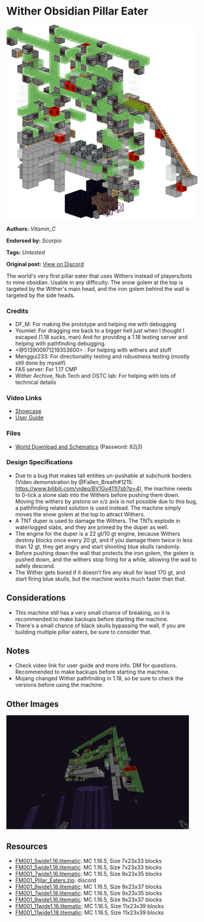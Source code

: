 # Wither Obsidian Pillar Eater
<img alt="FM001_5wide1.18_render.png" src="images/FM001_5wide1.18_render.png?raw=1">

**Authors:** *Vitamin_C*

**Endorsed by:** *Scorpio*

**Tags:** *Untested*

**Original post:** [View on Discord](https://discord.com/channels/913065809096638494/1392573103007334452)

The world's very first pillar eater that uses Withers instead of players/bots to mine obsidian. Usable in any difficulty. The snow golem at the top is targeted by the Wither's main head, and the iron golem behind the wall is targeted by the side heads.
### Credits
- DF_M: For making the prototype and helping me with debugging
- Youmiel: For dragging me back to a bigger hell just when I thought I escaped (1.18 sucks, man)
And for providing a 1.18 testing server and helping with pathfinding debugging. 
- <@513900971219353600> : For helping with withers and stuff
- Menggui233: For directionality testing and robustness testing (mostly still done by myself)
- FAS server: For 1.17 CMP
- Wither Archive, Nub Tech and OSTC lab: For helping with lots of technical details
### Video Links
- [Showcase](https://www.bilibili.com/video/BV1FL4y1u7dy/)
- [User Guide](https://www.bilibili.com/video/BV1FL4y1u7dy?p=2)
### Files
- [World Download and Schematics](https://wwd.lanzouf.com/b02ow52wd) (Password: 82j3)
### Design Specifications
- Due to a bug that makes tall entities un-pushable at subchunk borders (Video demonstration by @Fallen_Breath#1215: https://www.bilibili.com/video/BV1Gv411t7sb?p=4), the machine needs to 0-tick a stone slab into the Withers before pushing them down. Moving the withers by pistons on x/z axis is not possible due to this bug, a pathfinding related solution is used instead. The machine simply moves the snow golem at the top to attract Withers. 
- A TNT duper is used to damage the Withers. The TNTs explode in waterlogged slabs, and they are primed by the duper as well.
- The engine for the duper is a 22 gt/10 gt engine, because Withers destroy blocks once every 20 gt, and if you damage them twice in less than 12 gt, they get angry and start shooting blue skulls randomly.
- Before pushing down the wall that protects the iron golem, the golem is pushed down, and the withers stop firing for a while, allowing the wall to safely descend.
- The Wither gets bored if it doesn't fire any skull for least 170 gt, and start firing blue skulls, but the machine works much faster than that.

## Considerations
- This machine still has a very small chance of breaking, so it is recommended to make backups before starting the machine.
- There's a small chance of black skulls bypassing the wall, if you are building multiple pillar eaters, be sure to consider that.

## Notes
- Check video link for user guide and more info. DM for questions. Recommended to make backups before starting the machine.
- Mojang changed Wither pathfinding in 1.18, so be sure to check the versions before using the machine.

## Other Images
<img src="images/2022-03-08_17.png?raw=1" height="300px">

## Resources
- [FM001_5wide1.16.litematic](attachments/FM001_5wide1.16.litematic): MC 1.16.5, Size 7x23x33 blocks
- [FM001_5wide1.18.litematic](attachments/FM001_5wide1.18.litematic): MC 1.16.5, Size 7x23x33 blocks
- [FM001_7wide1.16.litematic](attachments/FM001_7wide1.16.litematic): MC 1.16.5, Size 9x23x35 blocks
- [FM001_Pillar_Eaters.zip](attachments/FM001_Pillar_Eaters.zip): discord
- [FM001_9wide1.18.litematic](attachments/FM001_9wide1.18.litematic): MC 1.16.5, Size 9x23x37 blocks
- [FM001_7wide1.18.litematic](attachments/FM001_7wide1.18.litematic): MC 1.16.5, Size 9x23x35 blocks
- [FM001_9wide1.16.litematic](attachments/FM001_9wide1.16.litematic): MC 1.16.5, Size 9x23x37 blocks
- [FM001_11wide1.16.litematic](attachments/FM001_11wide1.16.litematic): MC 1.16.5, Size 11x23x39 blocks
- [FM001_11wide1.18.litematic](attachments/FM001_11wide1.18.litematic): MC 1.16.5, Size 11x23x39 blocks

